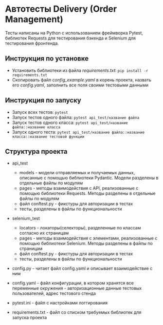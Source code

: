 # Автотесты Delivery (Order Management)

Тесты написаны на Python с использованием фреймворка Pytest, библиотек Requests для тестирования бэкенда и Selenium для тестирования фронтенда.

## Инструкция по установке

- Установить библиотеки из файла _requirements.txt_: `pip install -r requirements.txt`
- Скопировать файл _config_example.yaml_ в корень проекта, назвать его _config.yaml_, заполнить все поля своими тестовыми данными

## Инструкция по запуску

- Запуск всех тестов: `pytest`
- Запуск тестов одного файла: `pytest api_test/название файла`
- Запуск тестов одного класса:  `pytest api_test/название файла::название класса`
- Запуск одного теста: `pytest api_test/название файла::название класса::название тестовой функции`

## Структура проекта

- api_test

  - models - модели отправляемых и получаемых данных, описанные с помощью библиотеки Pydantic. Модели разделены в отдельные файлы по модулям
  - pages - методы взаимодействия с API, реализованные с помощью библиотеки Requests. Методы разделены в отдельные файлы по модулям
  - файл conftest.py - фикстуры для авторизации в тестах
  - тесты, разделены в файлы по функциональности 

- selenium_test

  - locators - локаторы(селекторы), разделенные по классам согласно их страницам 
  - pages - методы взаимодействия с элементами, реализованные с помощью библиотеки Selenium. Методы разделены в файлы по страницам
  - файл conftest.py - фикстуры для авторизации в тестах
  - тесты, разделены в файлы по функциональности 
  
- config.py - читает файл config.yaml и описывает взаимодействие с ним
- config.yaml - файл конфигурации, в котором хранятся все переменные окружения - авторизационные данные тестовых пользователей, адрес тестового стенда 
- pytest.ini - файл с настройками логгирования
- requirements.txt - файл со списком требуемых библиотек для запуска проекта
